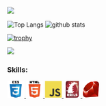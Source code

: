 
![](https://komarev.com/ghpvc/?username=your-github-username&color=green)

<p align="left">

  <img alt="Top Langs" height="150px" src="https://github-readme-stats.vercel.app/api/top-langs/?username=ayano309&layout=compact&count_private=true&show_icons=true&theme=onedark" />
  <img alt="github stats" height="150px" src="https://github-readme-stats.vercel.app/api?username=ayano309&count_private=true&show_icons=true&show_icons=true&theme=onedark" />
</p>

[![trophy](https://github-profile-trophy.vercel.app/?username=ayano309&theme=onedark&column=7
)](https://github.com/ryo-ma/github-profile-trophy)


<img src="https://user-images.githubusercontent.com/99533616/187939672-d75ddea1-b6d6-44cd-b757-6fc722b57633.PNG" width="10%"><h3 align="left">Skills:</h3>
<p align="left"> <a href="https://www.w3schools.com/css/" target="_blank" rel="noreferrer"> <img src="https://raw.githubusercontent.com/devicons/devicon/master/icons/css3/css3-original-wordmark.svg" alt="css3" width="40" height="40"/> </a> <a href="https://www.w3.org/html/" target="_blank" rel="noreferrer"> <img src="https://raw.githubusercontent.com/devicons/devicon/master/icons/html5/html5-original-wordmark.svg" alt="html5" width="40" height="40"/> </a> <a href="https://developer.mozilla.org/en-US/docs/Web/JavaScript" target="_blank" rel="noreferrer"> <img src="https://raw.githubusercontent.com/devicons/devicon/master/icons/javascript/javascript-original.svg" alt="javascript" width="40" height="40"/> </a> <a href="https://rubyonrails.org" target="_blank" rel="noreferrer"> <img src="https://raw.githubusercontent.com/devicons/devicon/master/icons/rails/rails-original-wordmark.svg" alt="rails" width="40" height="40"/> </a> <a href="https://www.ruby-lang.org/en/" target="_blank" rel="noreferrer"> <img src="https://raw.githubusercontent.com/devicons/devicon/master/icons/ruby/ruby-original.svg" alt="ruby" width="40" height="40"/> </a> </p>

